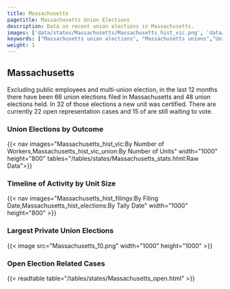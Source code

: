```yaml
---
title: Massachusetts
pagetitle: Massachusetts Union Elections
description: Data on recent union elections in Massachusetts.
images: ['data/states/Massachusetts/Massachusetts_hist_vic.png', 'data/states/Massachusetts/Massachusetts_hist_size.png', 'data/states/Massachusetts/Massachusetts_10.png']
keywords: ["Massachusetts union elections", "Massachusetts unions","Union elections"]
weight: 1
---
```

##  Massachusetts

Excluding public employees and multi-union election, in the last 12 months there have been 66 union elections filed in Massachusetts and 48 union elections held. In 32 of those elections a new unit was certified. There are currently 22 open representation cases and 15 of are still waiting to vote.

### Union Elections by Outcome
{{< nav images="Massachusetts_hist_vic:By Number of Workers,Massachusetts_hist_vic_union:By Number of Units" width="1000" height="800" tables="/tables/states/Massachusetts_stats.html:Raw Data">}}

### Timeline of Activity by Unit Size
{{< nav images="Massachusetts_hist_filings:By Filing Date,Massachusetts_hist_elections:By Tally Date" width="1000" height="800" >}}

### Largest Private Union Elections
{{< image src="Massachusetts_10.png" width="1000" height="1000"  >}}

### Open Election Related Cases
{{< readtable table="/tables/states/Massachusetts_open.html" >}}

